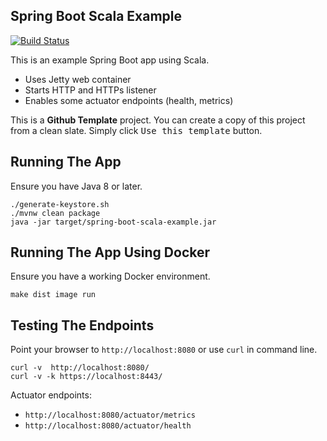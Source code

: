 ## Spring Boot Scala Example

[![Build Status](https://travis-ci.org/jecklgamis/spring-boot-scala-example.svg?branch=master)](https://travis-ci.org/jecklgamis/spring-boot-scala-example)

This is an example Spring Boot app using Scala. 

* Uses Jetty web container
* Starts HTTP and HTTPs listener 
* Enables some actuator endpoints (health, metrics)

This is a **Github Template** project. You can create a copy of this project from a clean slate. Simply click
<kbd>Use this template</kbd> button.

## Running The App
Ensure you have Java 8 or later.
```
./generate-keystore.sh
./mvnw clean package
java -jar target/spring-boot-scala-example.jar
```

## Running The App Using Docker
Ensure you have a working Docker environment.
```
make dist image run
```

## Testing The Endpoints
Point your browser to `http://localhost:8080` or use `curl` in command line.

```
curl -v  http://localhost:8080/
curl -v -k https://localhost:8443/
```
Actuator endpoints:
* `http://localhost:8080/actuator/metrics`
* `http://localhost:8080/actuator/health`


